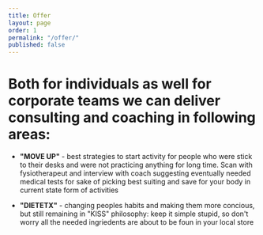 ```yaml
---
title: Offer
layout: page
order: 1
permalink: "/offer/"
published: false
---
```


Both for individuals as well for corporate teams we can deliver consulting and coaching in following areas:
====

* **"MOVE UP"** - best strategies to start activity for people who were stick to their desks and were not practicing
anything for long time. Scan with fysiotherapeut and interview with coach suggesting eventually needed medical tests for sake
of picking best suiting and save for your body in current state form of activities

* **"DIETETX"** - changing peoples habits and making them more concious, but still remaining in "KISS" philosophy:
keep it simple stupid, so don't worry all the needed ingriedents are about to be foun in your local store
